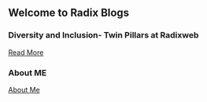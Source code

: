 ## Welcome to Radix Blogs


### Diversity and Inclusion- Twin Pillars at Radixweb
[Read More](https://dipti-agravat.github.io/octocat.github.io/Blog1.html)


### About ME
[About Me](https://dipti-agravat.github.io/octocat.github.io/aboutme.html)
